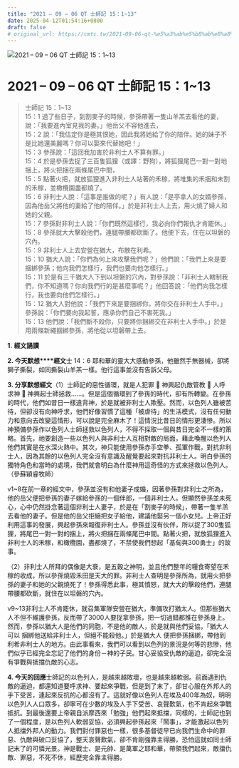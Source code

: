 ```yaml
---
title: "2021 – 09 – 06 QT 士師記 15：1~13"
date: 2025-04-12T01:54:16+0800
draft: false
# original_url: https://cmtc.tw/2021-09-06-qt-%e5%a3%ab%e5%b8%ab%e8%a8%98-15%ef%bc%9a113
---
```


![2021 – 09 – 06 QT 士師記 15：1\~13](/images/qt.jpg   "2021 – 09 – 06 QT 士師記 15：1\~13")

# 2021 – 09 – 06 QT 士師記 15：1\~13

> 士師記 15：1\~13  
> 15：1 過了些日子，到割麥子的時候，參孫帶著一隻山羊羔去看他的妻，說：「我要進內室見我的妻。」他岳父不容他進去，  
> 15：2 說：「我估定你是極其恨她，因此我將她給了你的陪伴。她的妹子不是比她還美麗嗎？你可以娶來代替她吧！」  
> 15：3 參孫說：「這回我加害於非利士人不算有罪。」  
> 15：4 於是參孫去捉了三百隻狐狸（或譯：野狗），將狐狸尾巴一對一對地捆上，將火把捆在兩條尾巴中間，  
> 15：5 點著火把，就放狐狸進入非利士人站著的禾稼，將堆集的禾捆和未割的禾稼，並橄欖園盡都燒了。  
> 15：6 非利士人說：「這事是誰做的呢？」有人說：「是亭拿人的女婿參孫，因為他岳父將他的妻給了他的陪伴。」於是非利士人上去，用火燒了婦人和她的父親。  
> 15：7 參孫對非利士人說：「你們既然這樣行，我必向你們報仇才肯罷休。」  
> 15：8 參孫就大大擊殺他們，連腿帶腰都砍斷了。他便下去，住在以坦磐的穴內。  
> 15：9 非利士人上去安營在猶大，布散在利希。  
> 15：10 猶大人說：「你們為何上來攻擊我們呢？」他們說：「我們上來是要捆綁參孫；他向我們怎樣行，我們也要向他怎樣行。」  
> 15：11 於是有三千猶大人下到以坦磐的穴內，對參孫說：「非利士人轄制我們，你不知道嗎？你向我們行的是甚麼事呢？」他回答說：「他們向我怎樣行，我也要向他們怎樣行。」  
> 15：12 猶大人對他說：「我們下來是要捆綁你，將你交在非利士人手中。」參孫說：「你們要向我起誓，應承你們自己不害死我。」  
> 15：13 他們說：「我們斷不殺你，只要將你捆綁交在非利士人手中。」於是用兩條新繩捆綁參孫，將他從以坦磐帶上去。

**1.** **經文誦讀**

**2. 今天默想****經文**士 14：6 耶和華的靈大大感動參孫，他雖然手無器械，卻將獅子撕裂，如同撕裂山羊羔一樣。他行這事並沒有告訴父母。

**3. 分享默想經文**（1）士師記的惡性循環，就是人犯罪  神興起仇敵管教  人呼求神  神興起士師拯救……。但是這個循環到了參孫的時代，卻有所轉變。在參孫的時代，他們如昔日一樣違背神，於是就被非利士人欺壓。然而，以色列人雖被苦待，但卻沒有向神呼求，他們好像習慣了這種「被虐待」的生活模式，沒有任何動力和意向去改變這情形，可以說是完全麻木了！這情況比昔日的情形更淒慘。所以神預備參孫作以色列人士師拯救以色列人，不得不採取一個與昔日完全不一樣的策略。首先，祂要創造一些以色列人與非利士人互相對敵的局面，藉此喚醒以色列人他們其實是在水深火熱中。其次，神只能使用參孫赤手空拳、孤軍作戰，對抗非利士人，因為其餘的以色列人完全沒有意識及醒覺要起來對抗非利士人。明白參孫的獨特角色和當時的處境，我們就會明白為什麼神用這奇怪的方式來拯救以色列人。（參蘇穎睿牧師）

v1\~8在前一章的經文中，參孫並沒有和他妻子成婚，因著參孫對非利士之所為，他的岳父便把參孫的妻子嫁給參孫的一個伴郎，一個非利士人。但顯然參孫並未死心，心中仍然掛念著這個非利士人妻子，於是在「割麥子的時候」，帶著一隻羊羔去看他的妻子。但是他的岳父拒絕把女子給他，建議他娶另一個小女兒。上帝正好利用這事的發展，興起參孫來報復非利士人。參孫並沒有伙伴，所以捉了300隻狐狸，將尾巴一對一對的捆上，將火把捆在兩條尾巴中間。點著火把，就放狐狸進入非利士人的禾稼，和橄欖園，盡都燒了，不禁使我們想起「基甸與300勇士」的故事。

（2）非利士人所拜的偶像是大䘱，是五穀之神明，並且他們整年的糧食寄望在禾稼的收成，所以參孫燒毀禾田是天大的罪。非利士人查明是參孫所為，就用火把參孫的妻子和她的父親燒死了！參孫得悉此事，極其憤怒，就大大的擊殺他們，連腿帶腰都砍斷，就住在以坦磐的穴內。

v9\~13非利士人不肯罷休，就召集軍隊安營在猶大，準備攻打猶太人。但那些猶大人不但不維護參孫，反而帶了3000人要捉拿參孫，把一切過錯都推在參孫身上。然而，參孫以猶大人是他們的同胞，不是他的敵人，於是就與他們妥協，「猶大人可以 捆綁他送給非利士人，但絕不能殺他。」於是猶大人 便把參孫捆綁，帶他到利希非利士人的地方。由此事看來，我們可以看到以色列的景況是何等的悲慘，他們似乎已經完全忘記了他們的身份－神的子民。甘心妥協受仇敵的逼迫，卻完全沒有爭戰與抵擋仇敵的心志。

**4. 今天的回應**士師記的以色列人，是越來越敗壞，也是越來越軟弱。前面遇到仇敵的逼迫，都還知道要呼求神、要起來爭戰，但是到了末了，卻甘心服在外邦人的手下受苦，連起來反抗的心都沒有了。這就好像以色列人在埃及400年為奴，明明以色列人人口眾多，卻寧可在少數的埃及人手下受苦、哀聲歎氣，也不肯起來爭戰抵抗。到最後還要上帝親自派摩西來「勉強」他們起來抵擋，同樣的，士師記也到了一個程度，是以色列人軟弱妥協，必須興起參孫起來「鬧事」，才能激起以色列人抵擋外邦人的動力。我們對付罪惡也一樣，很多基督徒早已向我們生命中的罪惡、仇敵與破口妥協了，整天哀聲歎氣，卻不肯剛強靠主得勝，恐怕這就如同士師記末了的可憐光景。神是戰士、是元帥、是萬軍之耶和華，帶領我們起來，敵擋仇敵、罪惡，不死不休，經歷完全靠主得勝。